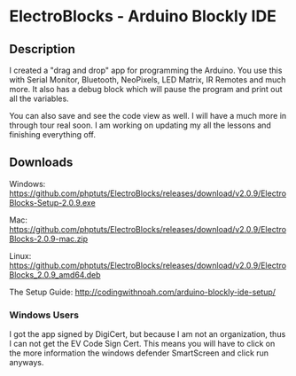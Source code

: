 # ElectroBlocks - Arduino Blockly IDE

## Description

I created a "drag and drop" app for programming the Arduino.   You use this with Serial Monitor, Bluetooth, NeoPixels, LED Matrix, IR Remotes and much more.  It also has a debug block which will pause the program and print out all the variables.  

You can also save and see the code view as well.  I will have a much more in through tour real soon.  I am working on updating my all the lessons and finishing everything off. 

## Downloads

Windows: 
https://github.com/phptuts/ElectroBlocks/releases/download/v2.0.9/ElectroBlocks-Setup-2.0.9.exe

Mac:
https://github.com/phptuts/ElectroBlocks/releases/download/v2.0.9/ElectroBlocks-2.0.9-mac.zip

Linux:
https://github.com/phptuts/ElectroBlocks/releases/download/v2.0.9/ElectroBlocks_2.0.9_amd64.deb

The Setup Guide:
http://codingwithnoah.com/arduino-blockly-ide-setup/


### Windows Users

I got the app signed by DigiCert, but because I am not an organization, thus I can not get the EV Code Sign Cert.   This means you will have to click on the more information the windows defender SmartScreen and click run anyways.
